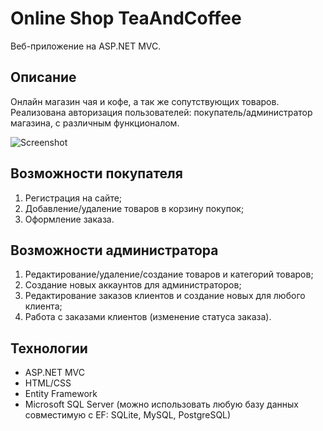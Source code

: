 # Online Shop TeaAndCoffee
Веб-приложение на ASP.NET MVC.

## Описание
Онлайн магазин чая и кофе, а так же сопутствующих товаров. Реализована авторизация пользователей: покупатель/администратор магазина, с различным функционалом.

![Screenshot](https://github.com/MicheldeGrammon/TeaAndCoffeeOnlineShopMVC/blob/master/TeaAndCoffeeScreenshot.PNG)

## Возможности покупателя
1. Регистрация на сайте;
2. Добавление/удаление товаров в корзину покупок;
3. Оформление заказа.

## Возможности администратора
1. Редактирование/удаление/создание товаров и категорий товаров;
2. Создание новых аккаунтов для администраторов;
3. Редактирование заказов клиентов и создание новых для любого клиента;
4. Работа с заказами клиентов (изменение статуса заказа).

## Технологии
* ASP.NET MVC
* HTML/CSS
* Entity Framework
* Microsoft SQL Server (можно использовать любую базу данных совместимую с EF: SQLite, MySQL, PostgreSQL)
